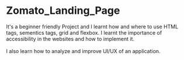 # Zomato_Landing_Page

It's a beginner friendly Project and I learnt how and where to use HTML tags, sementics tags, grid and flexbox. I learnt the importance of accessibility in the websites and how to implement it.<br><br>
I also learn how to analyze and improve UI/UX of an application.
